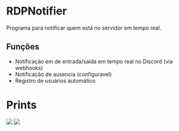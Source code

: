 # RDPNotifier
Programa para notificar quem está no servidor em tempo real.
## Funções
- Notificação em de entrada/saida em tempo real no Discord (via webhooks)
- Notificação de ausencia (configuravel)
- Registro de usuários automático

# Prints
<img src="https://i.imgur.com/MPBK7VE.png">
<img src="https://i.imgur.com/5kOGGOd.png">
